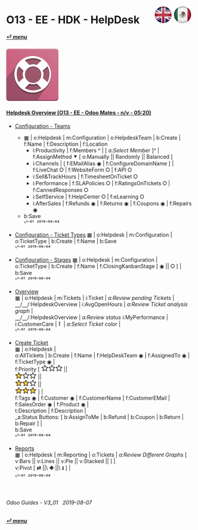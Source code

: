 # O13 - EE - HDK - HelpDesk &nbsp;&nbsp;&nbsp;&nbsp; [![en-uk](/doc/img/en-uk_flag_button_small.png)](/en-uk/o13/ee/hdk/en-uk-o13-ee-hdk-helpdesk-guides.md) [ ![es-mx](/doc/img/es-mx_flag_button_small.png)](/es-mx/o13/ee/hdk/es-mx-o13-ee-hdk-helpdesk-guides.md)
#### [_&#x23CE; menu_](/en-uk/o13/ee/en-uk-o13-ee-guides-menu.md)  
### ![hdk](/doc/img/helpdesk.png)
[ⱽ¹²³⁴⁵⁶⁷⁸⁹⁰]: # (ⱽ¹²³⁴⁵⁶⁷⁸⁹⁰) 

#### [Helpdesk Overview (O13 - EE - Odoo Mates - n/v - 05:20)](https://youtube.com/embed/tZNaNtva3js?autoplay=1&start=0&end=0&rel=0&nocount)  

- [Configuration - Teams](https://youtube.com/embed/tZNaNtva3js?autoplay=1&start=35&end=105&rel=0)
  - &#x25A6; | o:Helpdesk | m:Configuration | o:HelpdeskTeam | b:Create | f:Name | f:Description | f:Location  
    - i:Productivity | f:Members &#x207F; | [ _a:Select Member_ ]&#x207F; | f:AssignMethod &#x2BC6; \[ o:Manually \|\| Randomly \|\| Balanced ]  
    - i:Channels | \[ f:EMailAlias &#x25C9; | f:ConfigureDomainName ] | f:LiveChat &#x2B58; | f:WebsiteForm &#x2B58; | f:API &#x2B58;  
    - i:Sell&TrackHours | f:TimesheetOnTicket &#x2B58;  
    - i:Performance | f:SLAPolicies &#x2B58; | f:RatingsOnTickets &#x2B58; | f:CannedResponses &#x2B58;  
    - i:SelfService | f:HelpCenter &#x2B58; | f:eLearning &#x2B58;  
    - i:AfterSales | f:Refunds &#x25C9; | f:Returns &#x25C9; | f:Coupons &#x25C9; | f:Repairs &#x25C9;  
  - b:Save  
  ⱽ¹⁻⁰¹ &nbsp;²⁰¹⁹⁻⁰⁸⁻⁰⁴

- [Configuration - Ticket Types](https://youtube.com/embed/tZNaNtva3js?autoplay=1&start=105&end=118&rel=0)
  &#x25A6; | o:Helpdesk | m:Configuration |  
  o:TicketType | b:Create | f:Name | b:Save  
  ⱽ¹⁻⁰¹ &nbsp;²⁰¹⁹⁻⁰⁸⁻⁰⁴

- [Configuration - Stages](https://youtube.com/embed/tZNaNtva3js?autoplay=1&start=118&end=125&rel=0)
  &#x25A6; | o:Helpdesk | m:Configuration |  
  o:TicketType | b:Create | f:Name | f:ClosingKanbanStage \[ &#x25C9; \|\| &#x2B58; ] | b:Save  
  ⱽ¹⁻⁰¹ &nbsp;²⁰¹⁹⁻⁰⁸⁻⁰⁴

- [Overview](https://youtube.com/embed/tZNaNtva3js?autoplay=1&start=0&end=35&rel=0)  
  &#x25A6; | o:Helpdesk | m:Tickets | i:Ticket | _a:Review pending Tickets_ |  
  &#x23BD;/&#x23BD;/:HelpdeskOverview | i:AvgOpenHours | _a:Review Ticket analysis graph_ |  
  &#x23BD;/&#x23BD;/:HelpdeskOverview | _a:Review status_ i:MyPerformance |  
  i:CustomerCare | **&#x2807;** | _a:Select Ticket color_ |  
  ⱽ¹⁻⁰¹ &nbsp;²⁰¹⁹⁻⁰⁸⁻⁰⁴

- [Create Ticket](https://youtube.com/embed/tZNaNtva3js?autoplay=1&start=125&end=195&rel=0)  
  &#x25A6; | o:Helpdesk |  
  o:AllTickets | b:Create | f:Name | f:HelpDeskTeam &#x25C9; | f:AssignedTo &#x25C9; | f:TicketType &#x25C9; |  
  f:Priority \[ ![unstar](/doc/img/unstar.png)![unstar](/doc/img/unstar.png)![unstar](/doc/img/unstar.png) \|\|  
  ![star](/doc/img/star.png)![unstar](/doc/img/unstar.png)![unstar](/doc/img/unstar.png) \|\|  
  ![star](/doc/img/star.png)![star](/doc/img/star.png)![unstar](/doc/img/unstar.png) \|\|  
  ![star](/doc/img/star.png)![star](/doc/img/star.png)![star](/doc/img/star.png) ] |  
  f:Tags &#x25C9; | f:Customer &#x25C9; | f:CustomerName | f:CustomerEMail | f:SalesOrder &#x25C9; | f:Product &#x25C9; |  
  t:Description | f:Description |  
  _a:Status Buttons: \[ b:AssignToMe | b:Refund | b:Coupon | b:Return | b:Repair ] |  
  b:Save  
  ⱽ¹⁻⁰¹ &nbsp;²⁰¹⁹⁻⁰⁸⁻⁰⁴

- [Reports](https://youtube.com/embed/tZNaNtva3js?autoplay=1&start=208&end=304&rel=0)  
  &#x25A6; | o:Helpdesk | m:Reporting | o:Tickets | _a:Review Different Graphs_ \[ v:Bars \|\| v:Lines \|\| v:Pie \|\| v:Stacked \|\| ] |  
  v:Pivot \[ **&#x21C4;** |\|\ **&#x2725;** |\|\ **&#x2B73;** ] |  
  ⱽ¹⁻⁰¹ &nbsp;²⁰¹⁹⁻⁰⁸⁻⁰⁴

<br>

###### Odoo Guides - V3_01 &nbsp; 2019-08-07  
**[_&#x23CE; menu_](/en-uk/o13/ee/en-uk-o13-ee-guides-menu.md)**  
